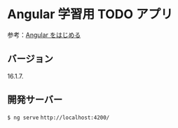 # Angular 学習用 TODO アプリ

参考：[Angular をはじめる](https://developer.mozilla.org/ja/docs/Learn/Tools_and_testing/Client-side_JavaScript_frameworks/Angular_getting_started)

## バージョン

16.1.7.

## 開発サーバー

`$ ng serve`
`http://localhost:4200/`
